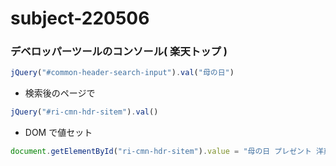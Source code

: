 # subject-220506

### デベロッパーツールのコンソール( 楽天トップ )
```js
jQuery("#common-header-search-input").val("母の日")
```
- 検索後のページで
```js
jQuery("#ri-cmn-hdr-sitem").val()
```
- DOM で値セット
```js
document.getElementById("ri-cmn-hdr-sitem").value = "母の日 プレゼント 洋菓子"
```


